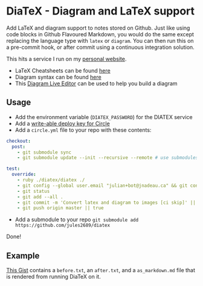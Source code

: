 # DiaTeX - Diagram and LaTeX support 

Add LaTeX and diagram support to notes stored on Github.
Just like using code blocks in Github Flavoured Markdown, you would do the same except replacing the language type
with `latex` or `diagram`. You can then run this on a pre-commit hook, or after commit using a continuous integration
solution.

This hits a service I run on my [personal website](https://github.com/jules2689/website/blob/master/app/controllers/diatex_controller.rb).

- LaTeX Cheatsheets can be found [here](https://wch.github.io/latexsheet/)
- Diagram syntax can be found [here](https://knsv.github.io/mermaid/)
- This [Diagram Live Editor](https://knsv.github.io/mermaid/live_editor/) can be used to help you build a diagram

Usage
---

- Add the environment variable (`DIATEX_PASSWORD`) for the DIATEX service
- Add a [write-able deploy key for Circle](https://circleci.com/docs/1.0/adding-read-write-deployment-key/)
- Add a `circle.yml` file to your repo with these contents:
```yaml
checkout:
  post:
    - git submodule sync
    - git submodule update --init --recursive --remote # use submodules

test:
  override:
    - ruby ./diatex/diatex ./
    - git config --global user.email "julian+bot@jnadeau.ca" && git config --global user.name "Julian Bot"
    - git status
    - git add --all .
    - git commit -m 'Convert latex and diagram to images [ci skip]' || true
    - git push origin master || true
```
- Add a submodule to your repo `git submodule add https://github.com/jules2689/diatex`

Done!

Example
---
[This Gist](https://gist.github.com/jules2689/a6c812caac02c5c2956a70ef7e2a29c8) contains a `before.txt`, an `after.txt`, and a `as_markdown.md` file that is rendered from running DiaTeX on it.
